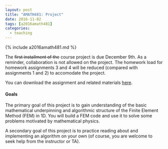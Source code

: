 ```yaml
---
layout: post
title: "AMATH481: Project"
date: 2016-11-02
tags: [a2016amath481]
categories:
  - teaching
---
```


{% include a2016amath481.md %}

The ~~first installment of the~~ course project is
due December 9th. As a reminder, collaboration 
is not allowed on the project. The homework load
for homework assignments 3 and 4 will be reduced 
(compared with assignments 1 and 2) to accomodate 
the project.
 
You can download the assignment and related materials [here](/assets/courses/uw-amath-481-a-2016/proj1.zip).

#### Goals

The primary goal of this project is to gain understanding of the
basic mathematical underpinning and algorithmic structure
of the Finite Element Method (FEM) in 1D. You will build
a FEM code and use it to solve some problems motivated by
mathematical physics.

A secondary goal of this project is to practice reading
about and implementing an algorithm on your own (of course,
you are welcome to seek help from the instructor or TA).

